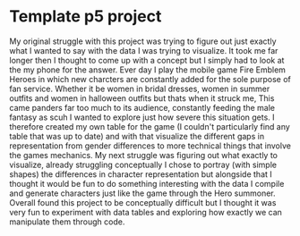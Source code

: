 # Template p5 project


My original struggle with this project was trying to figure out just exactly what I wanted to say with the data I was trying to visualize. It took me far longer then I thought to come up with a concept but I simply had to look at the my phone for the answer. Ever day I play the mobile game Fire Emblem Heroes in which new charcters are constantly added for the sole purpose of fan service. Whether it be women in bridal dresses, women in summer outfits and women in halloween outfits but thats when it struck me, This came panders far too much to its audience, constantly feeding the male fantasy as scuh I wanted to explore just how severe this situation gets. I therefore created my own table for the game (I couldn't particularly find any table that was up to date) and with that visualize the different gaps in representation from gender differences to more technical things that involve the games mechanics. My next struggle was figuring out what exactly to visualize, already struggling conceptually I chose to portray (with simple shapes) the differences in character representation but alongside that I thought it would be fun to do something interesting with the data I compile and generate characters just like the game through the Hero summoner. Overall  found this project to be conceptually difficult but I thought it was very fun to experiment with data tables and exploring how exactly we can manipulate them through code.